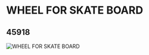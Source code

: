 # WHEEL FOR SKATE BOARD
## 45918
![WHEEL FOR SKATE BOARD](https://lc-www-live-s.legocdn.com/media/bricks/5/2/4197191.jpg)